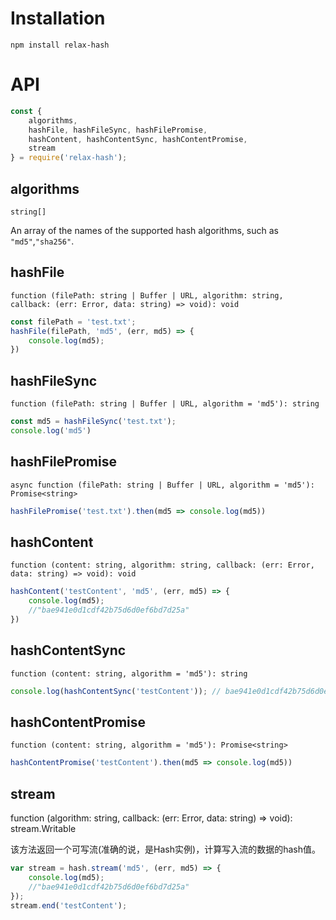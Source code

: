 # Installation

```shell
npm install relax-hash
```

# API

```javascript
const {
    algorithms,
    hashFile, hashFileSync, hashFilePromise,
    hashContent, hashContentSync, hashContentPromise,
    stream
} = require('relax-hash');
```

## algorithms

`string[]`

An array of the names of the supported hash algorithms, such as `"md5"`,`"sha256"`.

## hashFile

`function (filePath: string | Buffer | URL, algorithm: string, callback: (err: Error, data: string) => void): void`

```javascript
const filePath = 'test.txt';
hashFile(filePath, 'md5', (err, md5) => {
    console.log(md5);
})
```

## hashFileSync

`function (filePath: string | Buffer | URL, algorithm = 'md5'): string`

```javascript
const md5 = hashFileSync('test.txt');
console.log('md5')
```

## hashFilePromise

`async function (filePath: string | Buffer | URL, algorithm = 'md5'): Promise<string>`

```javascript
hashFilePromise('test.txt').then(md5 => console.log(md5))
```

## hashContent

`function (content: string, algorithm: string, callback: (err: Error, data: string) => void): void`

```javascript
hashContent('testContent', 'md5', (err, md5) => {
    console.log(md5);
    //"bae941e0d1cdf42b75d6d0ef6bd7d25a"
})
```

## hashContentSync

`function (content: string, algorithm = 'md5'): string`

```javascript
console.log(hashContentSync('testContent')); // bae941e0d1cdf42b75d6d0ef6bd7d25a
```

## hashContentPromise

`function (content: string, algorithm = 'md5'): Promise<string>`

```javascript
hashContentPromise('testContent').then(md5 => console.log(md5))
```

## stream

function (algorithm: string, callback: (err: Error, data: string) => void): stream.Writable

该方法返回一个可写流(准确的说，是Hash实例)，计算写入流的数据的hash值。

```javascript
var stream = hash.stream('md5', (err, md5) => {
    console.log(md5);
    //"bae941e0d1cdf42b75d6d0ef6bd7d25a"
});
stream.end('testContent');
```






